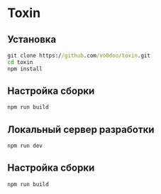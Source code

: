 # Toxin

## Установка

```cmd
git clone https://github.com/vo0doo/toxin.git
cd toxin
npm install
```

## Настройка сборки

```cmd
npm run build
```

## Локальный сервер разработки

```cmd
npm run dev
```

## Настройка сборки

```cmd
npm run build
```
